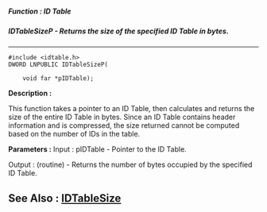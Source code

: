 ##### Function : ID Table
##### IDTableSizeP - Returns the size of the specified ID Table in bytes.
---
```
#include <idtable.h>
DWORD LNPUBLIC IDTableSizeP(

	void far *pIDTable);
```
**Description :**

This function takes a pointer to an ID Table, then calculates and returns the 
size of the entire ID Table in bytes.  Since an ID Table contains header 
information and is compressed, the size returned cannot be computed based on 
the number of IDs in the table.

**Parameters :**
Input :
pIDTable  -  Pointer to the ID Table.

Output :
(routine)  -  Returns the number of bytes occupied by the specified ID Table.



**See Also :**
[IDTableSize](/domino-c-api-docs/reference/Func/IDTableSize)
---
